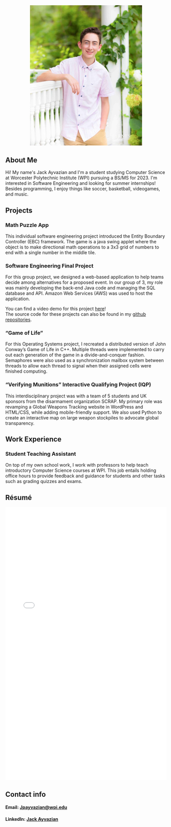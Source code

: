 <div align ="center"><img src="image0.jpg" width="350px"></div>
                                                     
## About Me
Hi! My name's Jack Ayvazian and I'm a student studying Computer Science at Worcester Polytechnic Institute (WPI) pursuing a BS/MS for 2023.
I'm interested in Software Engineering and looking for summer internships!
Besides programming, I enjoy things like soccer, basketball, videogames, and music.

## Projects
### Math Puzzle App
This individual software engineering project introduced the Entity Boundary Controller (EBC) framework.
The game is a java swing applet where the object is to make directional math operations to a 3x3 grid of numbers to end with a single number in the middle tile.

### Software Engineering Final Project
For this group project, we designed a web-based application to help teams decide among alternatives for a proposed event.
In our group of 3, my role was mainly developing the back-end Java code and managing the SQL database and API.
Amazon Web Services (AWS) was used to host the application.

You can find a video demo for this project [here](https://youtu.be/Laqw_whi3tk)!
<br>
The source code for these projects can also be found in my [github repositories](https://github.com/jpayvazian?tab=repositories).
### “Game of Life” 
For this Operating Systems project, I recreated a distributed version of John Conway’s Game of Life in C++. Multiple threads were implemented to carry out each generation of the game in a divide-and-conquer fashion. Semaphores were also used as a synchronization mailbox system between threads to allow each thread to signal when their assigned cells were finished computing.

### “Verifying Munitions” Interactive Qualifying Project (IQP)
This interdisciplinary project was with a team of 5 students and UK sponsors from the disarmament organization SCRAP. My primary role was revamping a Global Weapons Tracking website in WordPress and HTML/CSS, while adding mobile-friendly support. We also used Python to create an interactive map on large weapon stockpiles to advocate global transparency.

## Work Experience
### Student Teaching Assistant
On top of my own school work, I work with professors to help teach introductory Computer Science courses at WPI. This job entails holding office hours to provide feedback and guidance for students and other tasks such as grading quizzes and exams.


## Résumé
<embed src="Resume wpi.pdf" type="application/pdf" width="100%" height="850px" />

## Contact info
#### Email: [Jpayvazian@wpi.edu](mailto:jpayvazian@wpi.edu)
#### LinkedIn: [Jack Ayvazian](https://www.linkedin.com/in/jack-ayvazian)
